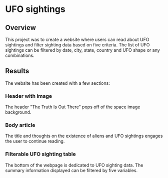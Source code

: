# UFO sightings

## Overview
This project was to create a website where users can read about UFO sightings and filter sighting data based on five criteria. The list of UFO sightings can be filtered by date, city, state, country and UFO shape or any combinations.

## Results
The website has been created with a few sections:


### Header with image
The header "The Truth Is Out There" pops off of the space image background.

### Body article
The title and thoughts on the existence of aliens and UFO sightings engages the user to continue reading.

### Filterable UFO sighting table
The bottom of the webpage is dedicated to UFO sighting data. The summary information displayed can be filtered by five variables.

